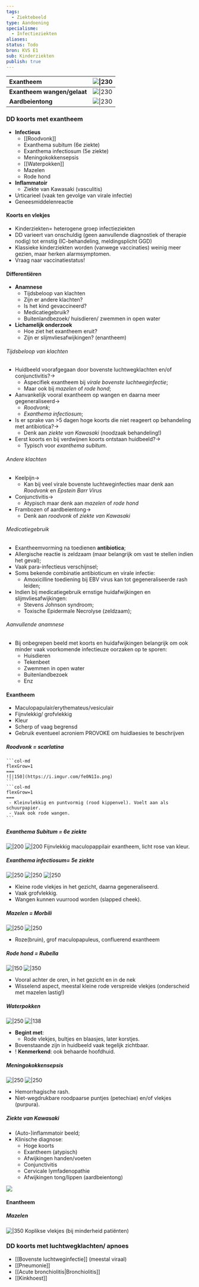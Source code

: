 ```yaml
---
tags:
  - Ziektebeeld
type: Aandoening
specialisme:
  - Infectieziekten
aliases: 
status: Todo
bron: KVS E1
sub: Kinderziekten
publish: true
---
```






|  Exantheem    | ![\|230](https://i.imgur.com/AZFh5WR.png)     |
|:-----|:-----|
| **Exantheem wangen/gelaat**     | ![\|230](https://i.imgur.com/vopfp60.png)      |
| **Aardbeientong**     |  ![\|230](https://i.imgur.com/xF96C20.png)    |



### DD koorts met exantheem
 - **Infectieus**
	 - [[Roodvonk]]
	 - Exanthema subitum (6e ziekte)
	 - Exanthema infectiosum (5e ziekte)
	 - Meningokokkensepsis
	 - [[Waterpokken]]
	 - Mazelen
	 - Rode hond
 - **Inflammatoir** 
	 - Ziekte van Kawasaki (vasculitis)
 - Urticarieel (vaak ten gevolge van virale infectie)
 - Geneesmiddelenreactie

#### Koorts en vlekjes
 - Kinderziekten= heterogene groep infectieziekten
 - DD varieert van onschuldig (geen aanvullende diagnostiek of therapie nodig) tot ernstig (IC-behandeling, meldingsplicht GGD)
 - Klassieke kinderziekten worden (vanwege vaccinaties) weinig meer gezien, maar herken alarmsymptomen.
 - Vraag naar vaccinatiestatus!

####  Differentiëren

 - **Anamnese**
	 - Tijdsbeloop van klachten
	 - Zijn er andere klachten?
	 - Is het kind gevaccineerd?
	 - Medicatiegebruik?
	 - Buitenlandbezoek/ huisdieren/ zwemmen in open water
 - **Lichamelijk onderzoek**
	 - Hoe ziet het exantheem eruit?
	 - Zijn er slijmvliesafwijkingen? (enantheem)

###### Tijdsbeloop van klachten
- Huidbeeld voorafgegaan door bovenste luchtwegklachten en/of conjunctivitis?-> 
	- Aspecifiek exantheem bij *virale bovenste luchtweginfectie*;
	- Maar ook bij *mazelen* of *rode hond*;
- Aanvankelijk vooral exantheem op wangen en daarna meer gegeneraliseerd-> 
	- *Roodvonk*;
	- *Exanthema infectiosum*;
- Is er sprake van >5 dagen hoge koorts die niet reageert op behandeling met antibiotica?-> 
	- Denk aan *ziekte van Kawasaki* (noodzaak behandeling!)
- Eerst koorts en bij verdwijnen koorts ontstaan huidbeeld?-> 
	- Typisch voor *exanthema subitum*.


###### Andere klachten
 - Keelpijn-> 
	 - Kan bij veel virale bovenste luchtweginfecties maar denk aan *Roodvonk* en *Epstein Barr Virus*
 - Conjunctivitis-> 
	 - Atypisch maar denk aan *mazelen* of *rode hond*
 - Frambozen of aardbeientong-> 
	 - Denk aan *roodvonk* of *ziekte van Kawasaki*

###### Medicatiegebruik
 - Exantheemvorming na toedienen **antibiotica**;
 - Allergische reactie is zeldzaam (maar belangrijk om vast te stellen indien het geval);
 - Vaak para-infectieus verschijnsel;
 - Soms bekende combinatie antibioticum en virale infectie:
	 - Amoxicilline toediening bij EBV virus kan tot gegeneraliseerde rash leiden;
 - Indien bij medicatiegebruik ernstige huidafwijkingen en slijmvliesafwijkingen: 
	 - Stevens Johnson syndroom;
	 - Toxische Epidermale Necrolyse (zeldzaam);

###### Aanvullende anamnese
 - Bij onbegrepen beeld met koorts en huidafwijkingen belangrijk om ook minder vaak voorkomende infectieuze oorzaken op te sporen:
	 - Huisdieren
	 - Tekenbeet
	 - Zwemmen in open water
	 - Buitenlandbezoek
	 - Enz

#### Exantheem
 - Maculopapulair/erythemateus/vesiculair
 - Fijnvlekkig/ grofvlekkig
 - Kleur
 - Scherp of vaag begrensd
 - Gebruik eventueel acroniem PROVOKE om huidlaesies te beschrijven

##### Roodvonk = scarlatina
````col
```col-md
flexGrow=1
===
![|150](https://i.imgur.com/fe0N1Io.png)
```
```col-md
flexGrow=1
===
 - Kleinvlekkig en puntvormig (rood kippenvel). Voelt aan als schuurpapier.
 - Vaak ook rode wangen.
```
````
##### Exanthema Subitum = 6e ziekte
![|200](https://i.imgur.com/wI1UErb.png)
![|200](https://i.imgur.com/vuHOSTr.png)
Fijnvlekkig maculopappilair exantheem, licht rose van kleur.

##### Exanthema infectiosum= 5e ziekte



![|250](https://i.imgur.com/qbgNUH7.png)
![|250](https://i.imgur.com/6XW6QnF.png)
![|250](https://i.imgur.com/329kuN8.png)

 - Kleine rode vlekjes in het gezicht, daarna gegeneraliseerd.
 - Vaak grofvlekkig.
 - Wangen kunnen vuurrood worden (slapped cheek).

##### Mazelen = Morbili

![|250](https://i.imgur.com/ZFWi20P.png)
![|250](https://i.imgur.com/3xps83U.png)

- Roze(bruin), grof maculopapuleus, confluerend exantheem
##### Rode hond = Rubella



![|150](https://i.imgur.com/Rh3SnaI.png)
![|350](https://i.imgur.com/FoJgcYm.png)


- Vooral achter de oren, in het gezicht en in de nek
- Wisselend aspect, meestal kleine rode verspreide vlekjes (onderscheid met mazelen lastig!)

##### Waterpokken
![|250](https://i.imgur.com/eH8dUEe.png)
![|138](https://i.imgur.com/biuqY75.png)


 - **Begint met**:
	 - Rode vlekjes, bultjes en blaasjes, later korstjes.
 - Bovenstaande zijn in huidbeeld vaak tegelijk zichtbaar.
 - ! **Kenmerkend**: ook behaarde hoofdhuid.

##### Meningokokkensepsis

![|250](https://i.imgur.com/JKQjD7A.png)
![|250](https://i.imgur.com/REXRmhQ.png)

 
- Hemorrhagische rash.
 - Niet-wegdrukbare roodpaarse puntjes (petechiae) en/of vlekjes (purpura).

##### Ziekte van Kawasaki
 - (Auto-)inflammatoir beeld;
 - Klinische diagnose: 
	 - Hoge koorts
	 - Exantheem (atypisch)
	 - Afwijkingen handen/voeten 
	 - Conjunctivitis
	 - Cervicale lymfadenopathie
	 - Afwijkingen tong/lippen (aardbeientong)

![](https://i.imgur.com/cn8tgSQ.png)

#### Enantheem
##### Mazelen

![|350](https://i.imgur.com/7GFWWB5.png)
Koplikse vlekjes (bij minderheid patiënten)


 

### DD koorts met luchtwegklachten/ apnoes
- [[Bovenste luchtweginfectie]] (meestal viraal)  
- [[Pneumonie]]
- [[Acute bronchiolitis|Bronchiolitis]]
- [[Kinkhoest]]

